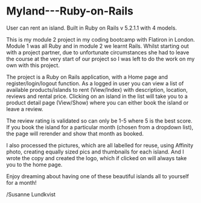 # Myland---Ruby-on-Rails
User can rent an island. Built in Ruby on Rails v 5.2.1.1 with 4 models.

This is my module 2 project in my coding bootcamp with Flatiron in London. Module 1 was all Ruby and in module 2 we learnt Rails. 
Whilst starting out with a project partner, due to unfortunate circumstances she had to leave the course at the very start of our 
project so I was left to do the work on my own with this project.

The project is a Ruby on Rails application, with a Home page and register/login/logout function. As a logged in user you can 
view a list of available products/islands to rent (View/Index) with description, location, reviews and rental price.
Clicking on an island in the list will take you to a product detail page (View/Show) where you can either book the island or 
leave a review.

The review rating is validated so can only be 1-5 where 5 is the best score.
If you book the island for a particular month (chosen from a dropdown list), the page will rerender and show that month as booked.

I also processed the pictures, which are all labelled for reuse, using Affinity photo, creating equally sized pics and thumbnails 
for each island. And I wrote the copy and created the logo, which if clicked on will always take you to the home page.

Enjoy dreaming about having one of these beautiful islands all to yourself for a month! 

/Susanne Lundkvist

